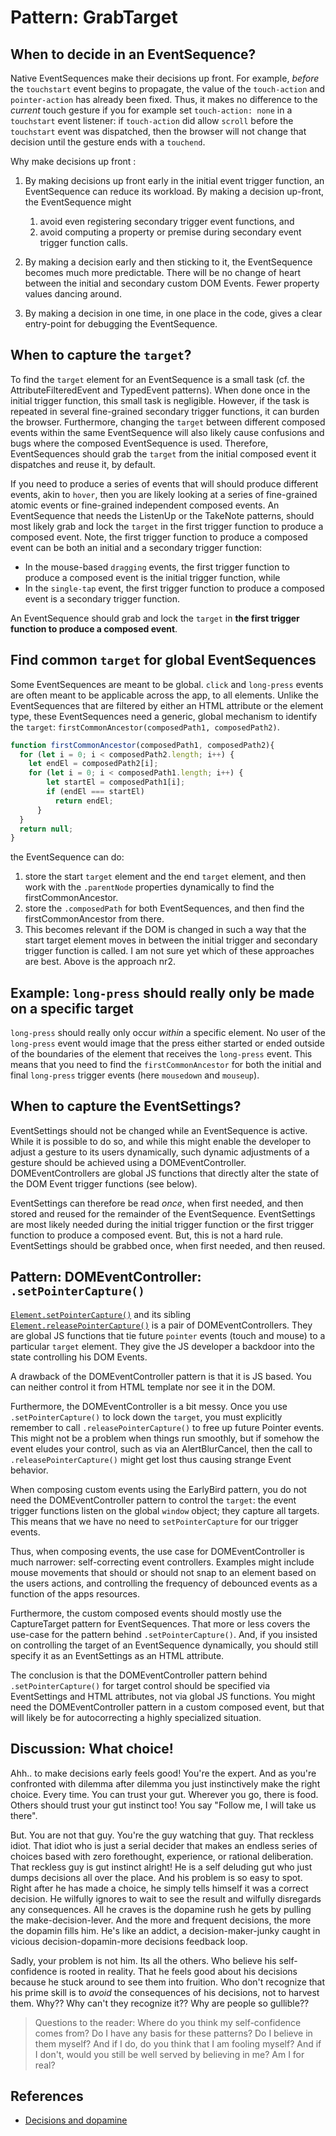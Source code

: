 # Pattern: GrabTarget

## When to decide in an EventSequence?

Native EventSequences make their decisions up front. For example, *before* the `touchstart` event begins to propagate, the value of the `touch-action` and `pointer-action` has already been fixed. Thus, it makes no difference to the *current* touch gesture if you for example set `touch-action: none` in a `touchstart` event listener: if `touch-action` did allow `scroll` before the `touchstart` event was dispatched, then the browser will not change that decision until the gesture ends with a `touchend`.

Why make decisions up front :        

1. By making decisions up front early in the initial event trigger function, an EventSequence can reduce its workload. By making a decision up-front, the EventSequence might
   1. avoid even registering secondary trigger event functions, and
   2. avoid computing a property or premise during secondary event trigger function calls.
   
2. By making a decision early and then sticking to it, the EventSequence becomes much more predictable. There will be no change of heart between the initial and secondary custom DOM Events. Fewer property values dancing around.
   
3. By making a decision in one time, in one place in the code, gives a clear entry-point for debugging the EventSequence.

## When to capture the `target`?

To find the `target` element for an EventSequence is a small task (cf. the AttributeFilteredEvent and 
TypedEvent patterns). 
When done once in the initial trigger function, this small task is negligible.
However, if the task is repeated in several fine-grained secondary trigger functions, it can burden the browser.
Furthermore, changing the `target` between different composed events within the same EventSequence 
will also likely cause confusions and bugs where the composed EventSequence is used. Therefore, 
EventSequences should grab the `target` from the initial composed event it dispatches and reuse it, by default.

If you need to produce a series of events that will should produce different events, akin to `hover`,
then you are likely looking at a series of fine-grained atomic events or fine-grained independent 
composed events. An EventSequence that needs the ListenUp or the TakeNote patterns, should most likely 
grab and lock the `target` in the first trigger function to produce a composed event.
Note, the first trigger function to produce a composed event can be both an initial and a secondary 
trigger function:
 * In the mouse-based `dragging` events, the first trigger function to produce a composed event is 
   the initial trigger function, while 
 * In the `single-tap` event, the first trigger function to produce a composed event is 
   a secondary trigger function.

An EventSequence should grab and lock the `target` in 
**the first trigger function to produce a composed event**.

## Find common `target` for global EventSequences

Some EventSequences are meant to be global. 
`click` and `long-press` events are often meant to be applicable across the app, to all elements.
Unlike the EventSequences that are filtered by either an HTML attribute or the element type,
these EventSequences need a generic, global mechanism to identify the `target`:
`firstCommonAncestor(composedPath1, composedPath2)`.

```javascript
function firstCommonAncestor(composedPath1, composedPath2){
  for (let i = 0; i < composedPath2.length; i++) {
    let endEl = composedPath2[i];
    for (let i = 0; i < composedPath1.length; i++) {
        let startEl = composedPath1[i];
        if (endEl === startEl)
          return endEl;
      }
  }
  return null;
}
```
the EventSequence can do:
1. store the start `target` element and the end `target` element, and 
   then work with the `.parentNode` properties dynamically to find the firstCommonAncestor.
2. store the `.composedPath` for both EventSequences, and then find the firstCommonAncestor
   from there.
3. This becomes relevant if the DOM is changed in such a way that the start target element moves 
   in between the initial trigger and secondary trigger function is called. I am not sure yet which
   of these approaches are best. Above is the approach nr2.

## Example: `long-press` should really only be made on a specific target

`long-press` should really only occur *within* a specific element. No user of the `long-press`
event would image that the press either started or ended outside of the boundaries of the element
that receives the `long-press` event.
This means that you need to find the `firstCommonAncestor` for both the initial and final `long-press` 
trigger events (here `mousedown` and `mouseup`).

<pretty-printer href="./demo/long-press-GrabTarget.js"></pretty-printer>

## When to capture the EventSettings?

EventSettings should not be changed while an EventSequence is active.
While it is possible to do so, and while this might enable the developer to adjust a gesture to its
users dynamically, such dynamic adjustments of a gesture should be achieved using a DOMEventController.
DOMEventControllers are global JS functions that directly alter the state of the DOM Event trigger 
functions (see below).

EventSettings can therefore be read *once*, when first needed, and 
then stored and reused for the remainder of the EventSequence.
EventSettings are most likely needed during the initial trigger function or 
the first trigger function to produce a composed event. But, this is not a hard rule.
EventSettings should be grabbed once, when first needed, and then reused.

## Pattern: DOMEventController: `.setPointerCapture()`

[`Element.setPointerCapture()`](https://developer.mozilla.org/en-US/docs/Web/API/Element/setPointerCapture)
and its sibling [`Element.releasePointerCapture()`](https://developer.mozilla.org/en-US/docs/Web/API/Element/releasePointerCapture) 
is a pair of DOMEventControllers.
They are global JS functions that tie future `pointer` events (touch and mouse) to a particular 
`target` element. They give the JS developer a backdoor into the state controlling his DOM Events.
 
A drawback of the DOMEventController pattern is that it is JS based. 
You can neither control it from HTML template nor see it in the DOM.

Furthermore, the DOMEventController is a bit messy. Once you use `.setPointerCapture()` to lock down
the `target`, you must explicitly remember to call `.releasePointerCapture()` to free up future Pointer 
events. This might not be a problem when things run smoothly, but if somehow the event eludes your control,
such as via an AlertBlurCancel, then the call to `.releasePointerCapture()` might get lost thus causing
strange Event behavior.

When composing custom events using the EarlyBird pattern, you do not need the DOMEventController
pattern to control the `target`: the event trigger functions listen on the global `window` object; 
they capture all targets. This means that we have no need to `setPointerCapture` for our trigger events.

Thus, when composing events, the use case for DOMEventController is much narrower: self-correcting
event controllers. Examples might include mouse movements that should or should not snap to an element
based on the users actions, and controlling the frequency of debounced events as a function of the apps
resources.

Furthermore, the custom composed events should mostly use the CaptureTarget pattern for EventSequences.
That more or less covers the use-case for the pattern behind `.setPointerCapture()`. And, if you insisted 
on controlling the target of an EventSequence dynamically, you should still specify it as an 
EventSettings as an HTML attribute.

The conclusion is that the DOMEventController pattern behind `.setPointerCapture()` 
for target control should be specified via EventSettings and HTML attributes, not via global JS functions.
You might need the DOMEventController pattern in a custom composed event, but that will likely be for
autocorrecting a highly specialized situation.

## Discussion: What choice!

Ahh.. to make decisions early feels good! You're the expert. 
And as you're confronted with dilemma after dilemma you just instinctively make the right choice.
Every time. You can trust your gut. Wherever you go, there is food. 
Others should trust your gut instinct too! You say "Follow me, I will take us there".

But. You are not that guy. You're the guy watching that guy. That reckless idiot. That idiot 
who is just a serial decider that makes an endless series of choices based with zero forethought, 
experience, or rational deliberation. 
That reckless guy is gut instinct alright! He is a self deluding gut who just dumps decisions all over the place. 
And his problem is so easy to spot. Right after he has made a choice, he simply tells himself it was a 
correct decision. He wilfully ignores to wait to see the result and wilfully disregards any consequences.
All he craves is the dopamine rush he gets by pulling the make-decision-lever.
And the more and frequent decisions, the more the dopamin fills him. 
He's like an addict, a decision-maker-junky caught in vicious decision-dopamin-more decisions feedback 
loop.

Sadly, your problem is not him. Its all the others. Who believe his self-confidence is rooted in reality.
That he feels good about his decisions because he stuck around to see them into fruition. 
Who don't recognize that his prime skill is to *avoid* the consequences of his decisions, not to harvest 
them. Why?? Why can't they recognize it?? Why are people so gullible??

> Questions to the reader: Where do you think my self-confidence comes from?
> Do I have any basis for these patterns? Do I believe in them myself? And if I do, do you 
> think that I am fooling myself? And if I don't, would you still be well served by believing in me?
> Am I for real?
                                                                  
## References

 * [Decisions and dopamine](https://www.dailymail.co.uk/sciencetech/article-4297698/Dopamine-brain-shape-decisions-make.html)
